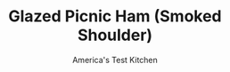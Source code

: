 ---
layout: ../../layouts/MarkdownPostLayout.astro
title: Glazed Picnic Ham (Smoked Shoulder)
author: America's Test Kitchen
pubDate: 2023-03-15
description: "Picnic ham tastes like a cross between a rich pork shoulder and a salty, smoky ham. But it takes a few tricks to transform this flavorful-but-fatty cut into a tender, juicy roast."
image_url: https://res.cloudinary.com/hksqkdlah/image/upload/ar_1:1,c_fill,dpr_2.0,f_auto,fl_lossy.progressive.strip_profile,g_faces:auto,q_auto:low,w_344/9221_sfs-glazedporkshoulder-32-275427
tags: ["Main Courses","Pork","Easter"]
calories: 
protein: 
carbohydrates: 
fats: 
fiber: 
ingredients: ["8 - 10 pound, ham (smoked picnic ham)","3 tablespoons, dry mustard","1 teaspoon, pepper","1 cup, packed dark brown sugar","1/2 cup, Dijon mustard","1/2 cup, balsamic vinegar","1/4 teaspoon, cayenne pepper","1/8 teaspoon, ground cloves","1 tablespoon, apple cider vinegar or water"]
serves: 16
time: "3 to 4 hours, plus 30 minutes resting"
instructions: ["Adjust oven rack to lowest position and heat oven to 325 degrees. Line large roasting pan with aluminum foil. Remove skin from exterior of ham and trim fat to ¼-inch thickness. Score remaining fat at 1-inch intervals in crosshatch pattern. Combine 1 tablespoon dry mustard and pepper in small bowl. Rub ham all over with spice rub. Set ham on V-rack set inside prepared roasting pan. Cover pan tightly with foil. Bake until internal temperature registers 140 degrees, 2 to 3 hours.","Meanwhile, bring brown sugar, Dijon mustard, vinegar, remaining dry mustard, cayenne, and cloves to boil in medium saucepan. Reduce heat to low and simmer until reduced to 1 cup, 15 to 20 minutes. (Glaze can be refrigerated in airtight container for 3 days. Microwave glaze until bubbling around edges before using.)","Remove ham from oven and let sit for 5 minutes. Increase oven temperature to 450 degrees. Discard foil and brush ham evenly with ½ cup glaze. Return ham to oven and bake until dark brown and caramelized, 25 to 30 minutes. Stir cider (or water) into remaining glaze. Transfer ham to carving board, loosely tent with foil, and let rest 30 minutes. Carve (see Carving a Picnic Ham, below) and serve with cider-thinned glaze."]
nutrition: undefined
notes: "We like the larger whole smoked picnic when we’re cooking for a crowd, but you can also use a shankless roast (sometimes labeled “smoked shoulder picnic” or “smoked Boston butt”). Crimp the foil tightly around the roasting pan to keep the ham moist and help the collagen render."
---